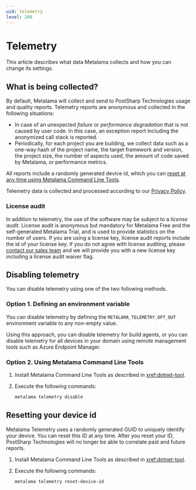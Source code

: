 ```yaml
---
uid: telemetry
level: 200
---
```


# Telemetry

This article describes what data Metalama collects and how you can change its settings.

## What is being collected?

By default, Metalama will collect and send to PostSharp Technologies usage and quality reports. Telemetry reports are anonymous and collected in the following situations:

- In case of an unexpected _failure_ or _performance degradation_ that is not caused by user code. In this case, an exception report including the anonymized call stack is reported.
- Periodically, for each project you are building, we collect data such as a one-way hash of the project name, the target framework and version, the project size, the number of aspects used, the amount of code saved by Metalama, or performance metrics.

All reports include a randomly generated device id, which you can [reset at any time using Metalama Command Line Tools](#resetting-your-device-id).

Telemetry data is collected and processed according to our [Privacy Policy](https://www.postsharp.net/company/legal/privacy-policy).

### License audit

In addition to telemetry, the use of the software may be subject to a _license audit_. License audit is anonymous but mandatory for Metalama Free and the self-generated Metalama Trial, and is used to provide statistics on the number of users. If you are using a license key, license audit reports include the id of your license key. If you do not agree with license auditing, please [contact our sales team](mailto:hello@postsharp.net) and we will provide you with a new license key including a license audit waiver flag.

## Disabling telemetry

You can disable telemetry using one of the two following methods.

### Option 1. Defining an environment variable

You can disable telemetry by defining the `METALAMA_TELEMETRY_OPT_OUT` environment variable to any non-empty value.

Using this approach, you can disable telemetry for build agents, or you can disable telemetry for all devices in your domain using remote management tools such as Azure Endpoint Manager.

### Option 2. Using Metalama Command Line Tools

1. Install Metalama Command Line Tools as described in <xref:dotnet-tool>.
2. Execute the following commands:

   ```powershell
   metalama telemetry disable
   ```

## Resetting your device id

Metalama Telemetry uses a randomly generated GUID to uniquely identify your device. You can reset this ID at any time. After you reset your ID, PostSharp Technologies will no longer be able to correlate past and future reports.

1. Install Metalama Command Line Tools as described in <xref:dotnet-tool>.
2. Execute the following commands:

   ```powershell
   metalama telemetry reset-device-id
   ```


